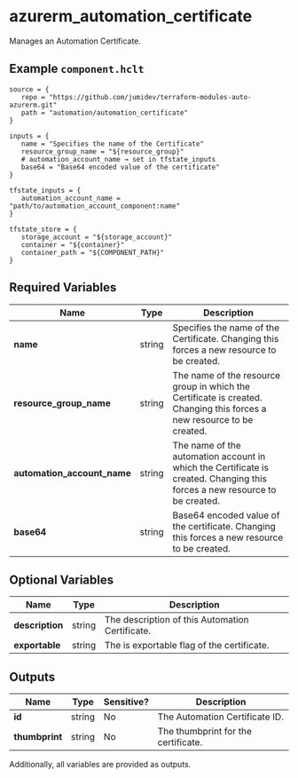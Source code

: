 # azurerm_automation_certificate

Manages an Automation Certificate.

## Example `component.hclt`

```hcl
source = {
   repo = "https://github.com/jumidev/terraform-modules-auto-azurerm.git"   
   path = "automation/automation_certificate"   
}

inputs = {
   name = "Specifies the name of the Certificate"   
   resource_group_name = "${resource_group}"   
   # automation_account_name → set in tfstate_inputs
   base64 = "Base64 encoded value of the certificate"   
}

tfstate_inputs = {
   automation_account_name = "path/to/automation_account_component:name"   
}

tfstate_store = {
   storage_account = "${storage_account}"   
   container = "${container}"   
   container_path = "${COMPONENT_PATH}"   
}

```

## Required Variables

| Name | Type |  Description |
| ---- | --------- |  ----------- |
| **name** | string |  Specifies the name of the Certificate. Changing this forces a new resource to be created. | 
| **resource_group_name** | string |  The name of the resource group in which the Certificate is created. Changing this forces a new resource to be created. | 
| **automation_account_name** | string |  The name of the automation account in which the Certificate is created. Changing this forces a new resource to be created. | 
| **base64** | string |  Base64 encoded value of the certificate. Changing this forces a new resource to be created. | 

## Optional Variables

| Name | Type |  Description |
| ---- | --------- |  ----------- |
| **description** | string |  The description of this Automation Certificate. | 
| **exportable** | string |  The is exportable flag of the certificate. | 



## Outputs

| Name | Type | Sensitive? | Description |
| ---- | ---- | --------- | --------- |
| **id** | string | No  | The Automation Certificate ID. | 
| **thumbprint** | string | No  | The thumbprint for the certificate. | 

Additionally, all variables are provided as outputs.
